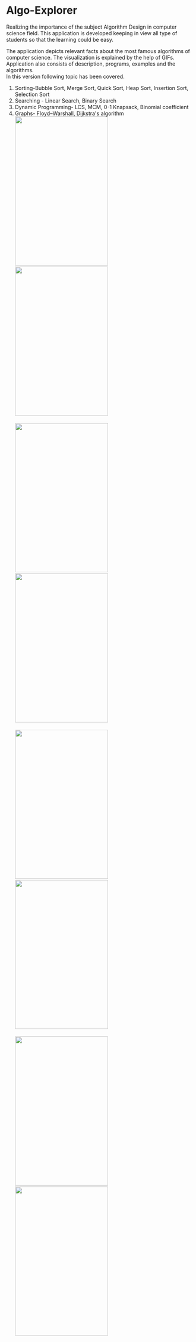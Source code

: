 # Algo-Explorer

Realizing the importance of the subject Algorithm Design in computer science field. 
This application is developed keeping in view all type of students so that the learning could be easy.

The application depicts relevant facts about the most famous algorithms of computer science. The visualization is explained by the help of GIFs. Application also consists of description, programs, examples and the algorithms. <br>In this version following topic has been covered.

1. Sorting-Bubble Sort, Merge Sort, Quick Sort, Heap Sort, Insertion Sort, Selection Sort
2. Searching - Linear Search, Binary Search
3. Dynamic Programming- LCS, MCM, 0-1 Knapsack, Binomial coefficient
4. Graphs- Floyd–Warshall, Dijkstra's algorithm<br>
<img src="https://cloud.githubusercontent.com/assets/12881364/22397634/1ad3c316-e59c-11e6-8c24-99b73972b578.png" width="250px" height="400px" /> &nbsp; &nbsp;&nbsp;<img src="https://cloud.githubusercontent.com/assets/12881364/22397726/30bd7cb0-e59e-11e6-9960-1415782ee6c6.png" width="250px" height="400px" /><br><br><img src="https://cloud.githubusercontent.com/assets/12881364/22397802/baa5c878-e59f-11e6-9c23-71ba2a5aa299.png" width="250px" height="400px" /> &nbsp; &nbsp;&nbsp;<img src="https://cloud.githubusercontent.com/assets/12881364/22397804/ee382bd6-e59f-11e6-8c7e-bdc504c5678d.png" width="250px" height="400px"/><br><br><img src="https://cloud.githubusercontent.com/assets/12881364/22397835/93558096-e5a0-11e6-860b-d10fab7670f9.png" width="250px" height="400px"/> &nbsp; &nbsp;&nbsp;<img src="https://cloud.githubusercontent.com/assets/12881364/22397837/977584dc-e5a0-11e6-8650-39983eab9cf8.png" width="250px" height="400px"/><br><br><img src="https://cloud.githubusercontent.com/assets/12881364/22397949/96ad4154-e5a3-11e6-93ad-888f9b9bacf8.png" width="250px" height="400px"/> &nbsp; &nbsp;&nbsp;<img src="https://cloud.githubusercontent.com/assets/12881364/22397966/de2e67ec-e5a3-11e6-8977-687accecd5ab.png" width="250px" height="400px"/> 
